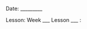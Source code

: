 
Date: _________

Lesson: Week ___ Lesson ___ : <Title>


Topic | Description (with time estimates)
--- | ---
Goals | (The expected understanding/knowledge gained from the class)
Objectives | (How the understanding of the lesson is demonstrated)
 Anticipatory Set | (Introduction talk/topic to get the class laughing, talking, and generally engaging with the class)
**Activity** | The various parts of the lesson: what language concept is covered, what examples will be used to demonstrate it, what lab exercies/work will be done.
Stretch activity | Further work for the students who finish the first lab early. Generally includes exercies that solidify the topic further by giving more complex problems to solve. 
Wrap up | A short summary of the topics at the end of class to help review what was learned. 
Assessment / Reflection | Wrap up summary in binder
